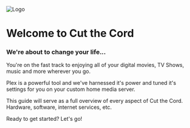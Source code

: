 ![Logo](../img/CutTheCord.png)

# Welcome to Cut the Cord

### We're about to change your life...

You're on the fast track to enjoying all of your digital movies, TV Shows, music and more wherever you go.

Plex is a powerful tool and we've harnessed it's power and tuned it's settings for you on your custom home media server.

This guide will serve as a full overview of every aspect of Cut the Cord. Hardware, software, internet services, etc.

Ready to get started? Let's go!

